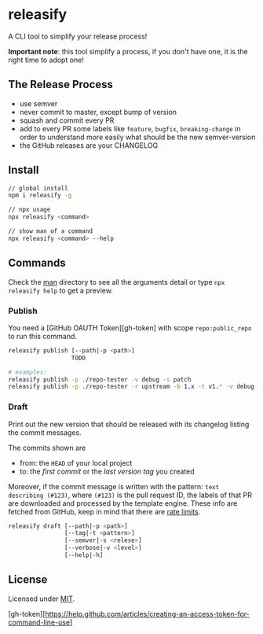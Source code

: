 # releasify

A CLI tool to simplify your release process!

**Important note**:
this tool simplify a process, if you don't have one, it is the right time to adopt one!

## The Release Process

+ use semver
+ never commit to master, except bump of version
+ squash and commit every PR
+ add to every PR some labels like `feature`, `bugfix`, `breaking-change` in order to understand more easily what should be the new semver-version
+ the GitHub releases are your CHANGELOG

## Install

```sh
// global install
npm i releasify -g

// npx usage
npx releasify <command>

// show man of a command
npx releasify <command> --help
```

## Commands

Check the [man](man/) directory to see all the arguments detail or type `npx releasify help` 
to get a preview.

### Publish

You need a [GitHub OAUTH Token][gh-token] with scope `repo:public_repo` to run this command.

```sh
releasify publish [--path|-p <path>]
                  TODO

# examples:
releasify publish -p ./repo-tester -v debug -s patch
releasify publish -p ./repo-tester -r upstream -b 1.x -t v1.* -v debug -s patch
```

### Draft

Print out the new version that should be released with its changelog listing the commit messages.

The commits shown are
+ from: the `HEAD` of your local project 
+ to: the _first commit_ or the _last version tag_ you created

Moreover, if the commit message is written with the pattern: `text describing (#123)`, where
`(#123)` is the pull request ID, the labels of that PR are downloaded and processed by the template
engine. These info are fetched from GitHub, keep in mind that there are [rate limits](https://developer.github.com/v3/#rate-limiting).

```sh
releasify draft [--path|-p <path>]
                [--tag|-t <pattern>]
                [--semver|-s <relese>]
                [--verbose|-v <level>]
                [--help|-h]
```


## License

Licensed under [MIT](./LICENSE).

[gh-token][https://help.github.com/articles/creating-an-access-token-for-command-line-use]
